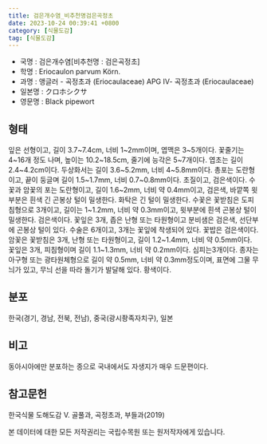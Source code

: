 ```yaml
---
title: 검은개수염_비추천명검은곡정초
date: 2023-10-24 00:39:41 +0800
category: [식물도감]
tag: [식물도감]
---
```




- 국명 : 검은개수염[비추천명 : 검은곡정초]
- 학명 : Eriocaulon parvum Körn.
- 과명 : 앵글러 - 곡정초과 (Eriocaulaceae) APG Ⅳ- 곡정초과 (Eriocaulaceae)
- 일본명 : クロホシクサ
- 영문명 : Black pipewort


## 형태
잎은 선형이고, 길이 3.7~7.4cm, 너비 1~2mm이며, 엽맥은 3~5개이다. 꽃줄기는 4~16개 정도 나며, 높이는 10.2~18.5cm, 줄기에 능각은 5~7개이다. 엽초는 길이 2.4~4.2cm이다. 두상화서는 길이 3.6~5.2mm, 너비 4~5.8mm이다. 총포는 도란형이고, 끝이 둥글며 길이 1.5~1.7mm, 너비 0.7~0.8mm이다. 초질이고, 검은색이다. 수꽃과 암꽃의 포는 도란형이고, 길이 1.6~2mm, 너비 약 0.4mm이고, 검은색, 바깥쪽 윗 부분은 흰색 긴 곤봉상 털이 밀생한다. 화탁은 긴 털이 밀생한다. 수꽃은 꽃받침은 도피침형으로 3개이고, 길이는 1~1.2mm, 너비 약 0.3mm이고, 윗부분에 흰색 곤봉상 털이 밀생한다. 검은색이다. 꽃잎은 3개, 좁은 난형 또는 타원형이고 분비샘은 검은색, 선단부에 곤봉상 털이 있다. 수술은 6개이고, 3개는 꽃잎에 착생되어 있다. 꽃밥은 검은색이다. 암꽃은 꽃받침은 3개, 난형 또는 타원형이고, 길이 1.2~1.4mm, 너비 약 0.5mm이다. 꽃잎은 3개, 피침형이며 길이 1.1~1.3mm, 너비 약 0.2mm이다. 심피는3개이다. 종자는 아구형 또는 광타원체형으로 길이 약 0.5mm, 너비 약 0.3mm정도이며, 표면에 그물 무늬가 있고, 무늬 선을 따라 돌기가 발달해 있다. 황색이다.
## 분포
한국(경기, 경남, 전북, 전남), 중국(광시좡족자치구), 일본
## 비고
동아시아에만 분포하는 종으로 국내에서도 자생지가 매우 드문편이다.
## 참고문헌
한국식물 도해도감 Ⅴ. 골풀과, 곡정초과, 부들과(2019)






본 데이터에 대한 모든 저작권리는 국립수목원 또는 원저작자에게 있습니다.
